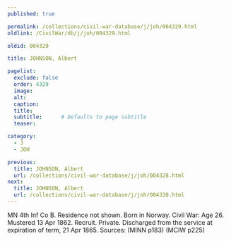 ```yaml
---
published: true

permalink: /collections/civil-war-database/j/joh/004329.html
oldlink: /CivilWar/db/j/joh/004329.html

oldid: 004329

title: JOHNSON, Albert

pagelist:
  exclude: false
  order: 4329
  image: 
  alt:
  caption:
  title:
  subtitle:      # Defaults to page subtitle
  teaser:

category: 
  - J 
  - JOH

previous:
  title: JOHNSON, Albert
  url: /collections/civil-war-database/j/joh/004328.html  
next:
  title: JOHNSON, Albert
  url: /collections/civil-war-database/j/joh/004330.html   
---
```

MN 4th Inf Co B. Residence not shown. Born in Norway. Civil War: Age 26. Mustered 13 Apr 1862. Recruit. Private. Discharged from the service at expiration of term, 21 Apr 1865. Sources: (MINN p183) (MCIW p225)
